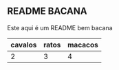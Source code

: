 ## README BACANA

Este aqui é um README bem bacana

cavalos | ratos | macacos
--- | --- |---
2 | 3 | 4